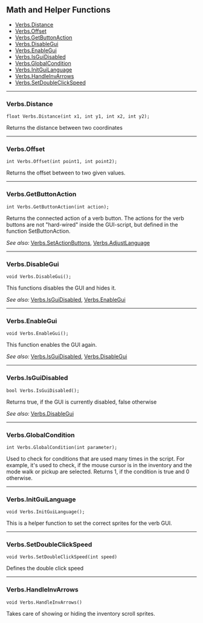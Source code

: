 ## Math and Helper Functions

- [Verbs.Distance](Tumbleweed_helper#verbsdistance)
- [Verbs.Offset](Tumbleweed_helper#verbsoffset)
- [Verbs.GetButtonAction](Tumbleweed_helper#verbsgetbuttonaction)
- [Verbs.DisableGui](Tumbleweed_helper#verbsdisablegui)
- [Verbs.EnableGui](Tumbleweed_helper#verbsenablegui)
- [Verbs.IsGuiDisabled](Tumbleweed_helper#verbsisguidisabled)
- [Verbs.GlobalCondition](Tumbleweed_helper#verbsglobalcondition)
- [Verbs.InitGuiLanguage](Tumbleweed_helper#verbsinitguilanguage)
- [Verbs.HandleInvArrows](Tumbleweed_helper#verbshandleinvarrows)
- [Verbs.SetDoubleClickSpeed](Tumbleweed_helper#verbssetdoubleclickspeed)

---

### Verbs.Distance

```
float Verbs.Distance(int x1, int y1, int x2, int y2);
```

Returns the distance between two coordinates

---

### Verbs.Offset

```
int Verbs.Offset(int point1, int point2);
```

Returns the offset between to two given values.

---

### Verbs.GetButtonAction

```
int Verbs.GetButtonAction(int action);
```

Returns the connected action of a verb button. The actions for the verb buttons are not "hard-wired" inside the GUI-script, but defined in the function SetButtonAction.

*See also:*
[Verbs.SetActionButtons](Tumbleweed_actions#verbssetactionbuttons),
[Verbs.AdjustLanguage](Tumbleweed_translation#verbsadjustlanguage)

---

### Verbs.DisableGui

```
void Verbs.DisableGui();
```

This functions disables the GUI and hides it.

*See also:*
[Verbs.IsGuiDisabled](Tumbleweed_helper#verbsisguidisabled),
[Verbs.EnableGui](Tumbleweed_helper#verbsenablegui)

---

### Verbs.EnableGui

```
void Verbs.EnableGui();
```

This function enables the GUI again.

*See also:*
[Verbs.IsGuiDisabled](Tumbleweed_helper#verbsisguidisabled),
[Verbs.DisableGui](Tumbleweed_helper#verbsdisablegui)

---

### Verbs.IsGuiDisabled

```
bool Verbs.IsGuiDisabled();
```

Returns true, if the GUI is currently disabled, false otherwise

*See also:*
[Verbs.DisableGui](Tumbleweed_helper#verbsdisablegui)

---

### Verbs.GlobalCondition

```
int Verbs.GlobalCondition(int parameter);
```

Used to check for conditions that are used many times in the script. For example, it's used to check, if the mouse cursor is in the inventory and the mode walk or pickup are selected.
Returns 1, if the condition is true and 0 otherwise.

---

### Verbs.InitGuiLanguage

```
void Verbs.InitGuiLanguage();
```

This is a helper function to set the correct sprites for the verb GUI.

---

### Verbs.SetDoubleClickSpeed

```
void Verbs.SetDoubleClickSpeed(int speed)
```

Defines the double click speed

---

### Verbs.HandleInvArrows

```
void Verbs.HandleInvArrows()
```

Takes care of showing or hiding the inventory scroll sprites.
